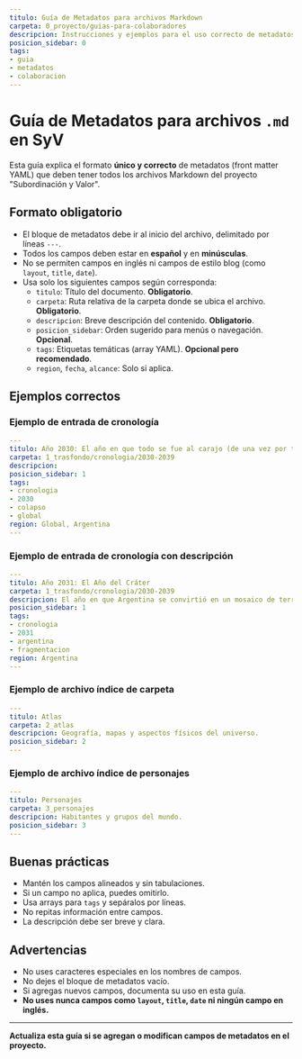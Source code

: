 ```yaml
---
titulo: Guía de Metadatos para archivos Markdown
carpeta: 0_proyecto/guias-para-colaboradores
descripcion: Instrucciones y ejemplos para el uso correcto de metadatos en los archivos .md del proyecto SyV.
posicion_sidebar: 0
tags:
- guia
- metadatos
- colaboracion
---
```


# Guía de Metadatos para archivos `.md` en SyV

Esta guía explica el formato **único y correcto** de metadatos (front matter YAML) que deben tener todos los archivos Markdown del proyecto "Subordinación y Valor".

## Formato obligatorio

- El bloque de metadatos debe ir al inicio del archivo, delimitado por líneas `---`.
- Todos los campos deben estar en **español** y en **minúsculas**.
- No se permiten campos en inglés ni campos de estilo blog (como `layout`, `title`, `date`).
- Usa solo los siguientes campos según corresponda:
  - `titulo`: Título del documento. **Obligatorio**.
  - `carpeta`: Ruta relativa de la carpeta donde se ubica el archivo. **Obligatorio**.
  - `descripcion`: Breve descripción del contenido. **Obligatorio**.
  - `posicion_sidebar`: Orden sugerido para menús o navegación. **Opcional**.
  - `tags`: Etiquetas temáticas (array YAML). **Opcional pero recomendado**.
  - `region`, `fecha`, `alcance`: Solo si aplica.

## Ejemplos correctos

### Ejemplo de entrada de cronología
```yaml
---
titulo: Año 2030: El año en que todo se fue al carajo (de una vez por todas y para siempre).
carpeta: 1_trasfondo/cronologia/2030-2039
descripcion: 
posicion_sidebar: 1
tags:
- cronologia
- 2030
- colapso
- global
region: Global, Argentina
---
```

### Ejemplo de entrada de cronología con descripción
```yaml
---
titulo: Año 2031: El Año del Cráter
carpeta: 1_trasfondo/cronologia/2030-2039
descripcion: El año en que Argentina se convirtió en un mosaico de territorios en guerra, las primeras ciudades-estado independientes del mundo, una zona de exclusión donde antes estuvo la capital, napas contaminadas y mapas redibujados mensualmente.
posicion_sidebar: 1
tags:
- cronologia
- 2031
- argentina
- fragmentacion
region: Argentina
---
```

### Ejemplo de archivo índice de carpeta
```yaml
---
titulo: Atlas
carpeta: 2_atlas
descripcion: Geografía, mapas y aspectos físicos del universo.
posicion_sidebar: 2
---
```

### Ejemplo de archivo índice de personajes
```yaml
---
titulo: Personajes
carpeta: 3_personajes
descripcion: Habitantes y grupos del mundo.
posicion_sidebar: 3
---
```

## Buenas prácticas
- Mantén los campos alineados y sin tabulaciones.
- Si un campo no aplica, puedes omitirlo.
- Usa arrays para `tags` y sepáralos por líneas.
- No repitas información entre campos.
- La descripción debe ser breve y clara.

## Advertencias
- No uses caracteres especiales en los nombres de campos.
- No dejes el bloque de metadatos vacío.
- Si agregas nuevos campos, documenta su uso en esta guía.
- **No uses nunca campos como `layout`, `title`, `date` ni ningún campo en inglés.**

---

**Actualiza esta guía si se agregan o modifican campos de metadatos en el proyecto.**
